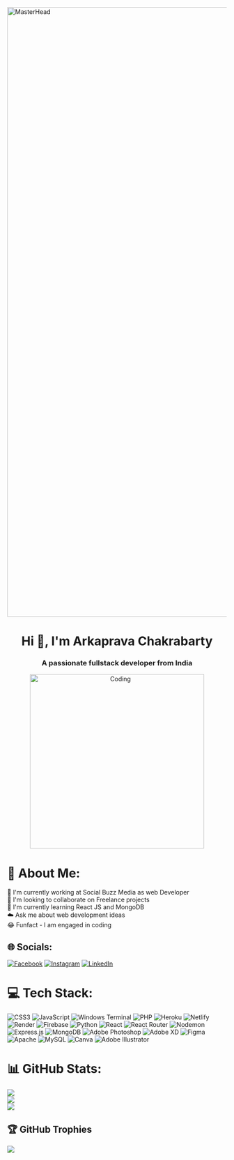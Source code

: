 <img src="https://miro.medium.com/v2/resize:fit:1400/1*yw0TnheAGN-LPneDaTlaxw.gif" alt="MasterHead" width="1400" align="center">
 <div>
  <h1 align="center">Hi 👋, I'm Arkaprava Chakrabarty</h1>
  <h3 align="center">A passionate fullstack developer from India</h3>

 </div>
 <div align="center">
  
 <img  alt="Coding" width="400" src="https://camo.githubusercontent.com/4d9f5ecceb711eec6e2018f38a5677dc657c9738d4a65ba3b928c41c0a45b439/68747470733a2f2f6d69726f2e6d656469756d2e636f6d2f6d61782f313336302f302a37513379765349765f7430696f4a2d5a2e676966">
 </div>  
 </div>

 

# 💫 About Me:

🏢 I'm currently working at Social Buzz Media as web Developer<br>🔭 I'm looking to collaborate on Freelance projects<br>📖 I'm currently learning React JS and MongoDB<br>☁️ Ask me about web development ideas<br>😂 Funfact - I am engaged in coding

## 🌐 Socials:

[![Facebook](https://img.shields.io/badge/Facebook-%231877F2.svg?logo=Facebook&logoColor=white)](https://facebook.com/arkaprava.chakrabarty.3) [![Instagram](https://img.shields.io/badge/Instagram-%23E4405F.svg?logo=Instagram&logoColor=white)](https://instagram.com/me_arkaprava__) [![LinkedIn](https://img.shields.io/badge/LinkedIn-%230077B5.svg?logo=linkedin&logoColor=white)](https://linkedin.com/in/arkapravachakrabarty98)

# 💻 Tech Stack:

![CSS3](https://img.shields.io/badge/css3-%231572B6.svg?style=for-the-badge&logo=css3&logoColor=white) ![JavaScript](https://img.shields.io/badge/javascript-%23323330.svg?style=for-the-badge&logo=javascript&logoColor=%23F7DF1E) ![Windows Terminal](https://img.shields.io/badge/Windows%20Terminal-%234D4D4D.svg?style=for-the-badge&logo=windows-terminal&logoColor=white) ![PHP](https://img.shields.io/badge/php-%23777BB4.svg?style=for-the-badge&logo=php&logoColor=white) ![Heroku](https://img.shields.io/badge/heroku-%23430098.svg?style=for-the-badge&logo=heroku&logoColor=white) ![Netlify](https://img.shields.io/badge/netlify-%23000000.svg?style=for-the-badge&logo=netlify&logoColor=#00C7B7) ![Render](https://img.shields.io/badge/Render-%46E3B7.svg?style=for-the-badge&logo=render&logoColor=white) ![Firebase](https://img.shields.io/badge/firebase-%23039BE5.svg?style=for-the-badge&logo=firebase) ![Python](https://img.shields.io/badge/python-3670A0?style=for-the-badge&logo=python&logoColor=ffdd54) ![React](https://img.shields.io/badge/react-%2320232a.svg?style=for-the-badge&logo=react&logoColor=%2361DAFB) ![React Router](https://img.shields.io/badge/React_Router-CA4245?style=for-the-badge&logo=react-router&logoColor=white) ![Nodemon](https://img.shields.io/badge/NODEMON-%23323330.svg?style=for-the-badge&logo=nodemon&logoColor=%BBDEAD) ![Express.js](https://img.shields.io/badge/express.js-%23404d59.svg?style=for-the-badge&logo=express&logoColor=%2361DAFB) ![MongoDB](https://img.shields.io/badge/MongoDB-%234ea94b.svg?style=for-the-badge&logo=mongodb&logoColor=white) ![Adobe Photoshop](https://img.shields.io/badge/adobe%20photoshop-%2331A8FF.svg?style=for-the-badge&logo=adobe%20photoshop&logoColor=white) ![Adobe XD](https://img.shields.io/badge/Adobe%20XD-470137?style=for-the-badge&logo=Adobe%20XD&logoColor=#FF61F6) ![Figma](https://img.shields.io/badge/figma-%23F24E1E.svg?style=for-the-badge&logo=figma&logoColor=white) ![Apache](https://img.shields.io/badge/apache-%23D42029.svg?style=for-the-badge&logo=apache&logoColor=white) ![MySQL](https://img.shields.io/badge/mysql-4479A1.svg?style=for-the-badge&logo=mysql&logoColor=white) ![Canva](https://img.shields.io/badge/Canva-%2300C4CC.svg?style=for-the-badge&logo=Canva&logoColor=white) ![Adobe Illustrator](https://img.shields.io/badge/adobe%20illustrator-%23FF9A00.svg?style=for-the-badge&logo=adobe%20illustrator&logoColor=white)

# 📊 GitHub Stats:

![](https://github-readme-stats.vercel.app/api?username=devarkaprava98&theme=dark&hide_border=false&include_all_commits=true&count_private=false)<br/>
![](https://github-readme-streak-stats.herokuapp.com/?user=devarkaprava98&theme=dark&hide_border=false)<br/>
![](https://github-readme-stats.vercel.app/api/top-langs/?username=devarkaprava98&theme=dark&hide_border=false&include_all_commits=true&count_private=false&layout=compact)

## 🏆 GitHub Trophies

![](https://github-profile-trophy.vercel.app/?username=devarkaprava98&theme=radical&no-frame=true&no-bg=false&margin-w=4)
